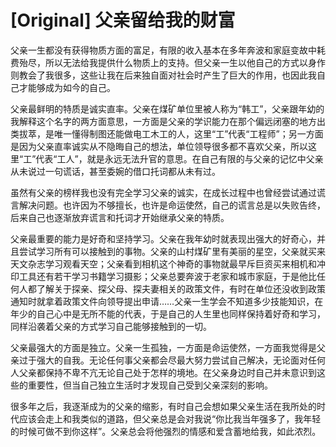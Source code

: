 # [Original] 父亲留给我的财富


父亲一生都没有获得物质方面的富足，有限的收入基本在多年奔波和家庭变故中耗费殆尽，所以无法给我提供什么物质上的支持。但父亲一生以他自己的方式以身作则教会了我很多，这些让我在后来独自面对社会时产生了巨大的作用，也因此我自己才能够成为如今的自己。

父亲最鲜明的特质是诚实直率。父亲在煤矿单位里被人称为“韩工”，父亲跟年幼的我解释这个名字的两方面意思，一方面是父亲的学识能力在那个偏远闭塞的地方出类拔萃，是唯一懂得制图还能做电工木工的人，这里“工”代表“工程师”；另一方面是因为父亲直率诚实从不隐晦自己的想法，单位领导很多都不喜欢父亲，所以这里“工”代表“工人”，就是永远无法升官的意思。在自己有限的与父亲的记忆中父亲从未说过一句谎话，甚至委婉的借口托词都从未有过。

虽然有父亲的榜样我也没有完全学习父亲的诚实，在成长过程中也曾经尝试通过谎言解决问题。也许因为不够擅长，也许是命运使然，自己的谎言总是以失败告终，后来自己也逐渐放弃谎言和托词才开始继承父亲的特质。

父亲最重要的能力是好奇和坚持学习。父亲在我年幼时就表现出强大的好奇心，并且尝试学习所有可以接触到的事物。父亲的山村煤矿里有美丽的星空，父亲就买来天文杂志学习观看天空；父亲看到相机这个神奇的事物就最早斥巨资买来相机和冲印工具还有若干学习书籍学习摄影；父亲总要奔波于老家和城市家庭，于是他比任何人都了解关于探亲、探父母、探夫妻相关的政策文件，有时在单位还没收到政策通知时就拿着政策文件向领导提出申请……父亲一生学会不知道多少技能知识，在年少的自己心中是无所不能的代表，于是自己的人生里也同样保持着好奇和学习，同样沿袭着父亲的方式学习自己能够接触到的一切。

父亲最强大的方面是独立。父亲一生孤独，一方面是命运使然，一方面我觉得是父亲过于强大的自我。无论任何事父亲都会尽最大努力尝试自己解决，无论面对任何人父亲都保持不卑不亢无论自己处于怎样的境地。在父亲身边时自己并未意识到这些的重要性，但当自己独立生活时才发现自己受到父亲深刻的影响。

很多年之后，我逐渐成为的父亲的缩影，有时自己会想如果父亲生活在我所处的时代应该会走上和我类似的道路，但父亲总是会对我说“你比我当年强多了，我年轻的时候可做不到你这样”。父亲总会将他强烈的情感和爱含蓄地给我，如此浓烈。
